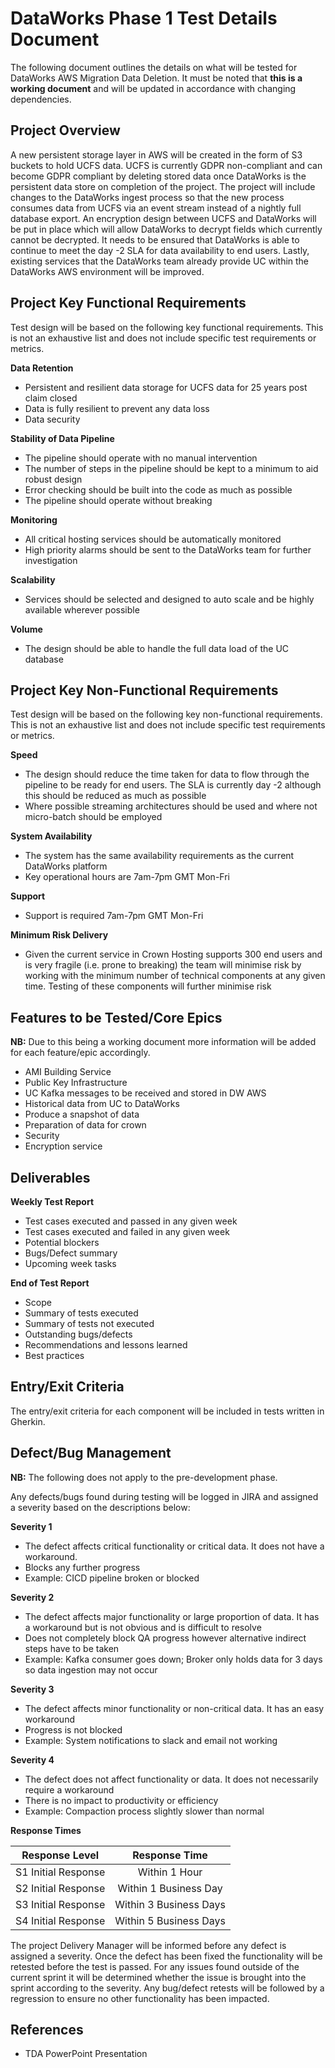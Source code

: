 # DataWorks Phase 1 Test Details Document

The following document outlines the details on what will be tested for DataWorks AWS Migration Data Deletion. It must be noted that
**this is a working document** and will be updated in accordance with changing dependencies.

## Project Overview

A new persistent storage layer in AWS will be created in the form of S3 buckets to hold UCFS data. UCFS is currently
GDPR non-compliant and can become GDPR compliant by deleting stored data once DataWorks is the persistent data store on
completion of the project. The project will include changes to the DataWorks ingest process so that the new process consumes
data from UCFS via an event stream instead of a nightly full database export.  An encryption design between UCFS and DataWorks
will be put in place which will allow DataWorks to decrypt fields which currently cannot be decrypted. It needs to be ensured
that DataWorks is able to continue to meet the day -2 SLA for data availability to end users. Lastly, existing services that
the DataWorks team already provide UC within the DataWorks AWS environment will be improved.

## Project Key Functional Requirements

Test design will be based on the following key functional requirements. This is not an exhaustive list and does not include
specific test requirements or metrics.

**Data Retention**
- Persistent and resilient data storage for UCFS data for 25 years post claim closed
- Data is fully resilient to prevent any data loss
- Data security

**Stability of Data Pipeline**
- The pipeline should operate with no manual intervention
- The number of steps in the pipeline should be kept to a minimum to aid robust design
- Error checking should be built into the code as much as possible
- The pipeline should operate without breaking

**Monitoring**
- All critical hosting services should be automatically monitored
- High priority alarms should be sent to the DataWorks team for further investigation

**Scalability**
- Services should be selected and designed to auto scale and be highly available wherever possible

**Volume**
- The design should be able to handle the full data load of the UC database

## Project Key Non-Functional Requirements

Test design will be based on the following key non-functional requirements. This is not an exhaustive list and does not
include specific test requirements or metrics.

**Speed**
-	The design should reduce the time taken for data to flow through the pipeline to be ready for end users. The SLA is
  currently day -2 although this should be reduced as much as possible
-	Where possible streaming architectures should be used and where not micro-batch should be employed

**System Availability**
-	The system has the same availability requirements as the current DataWorks platform
-	Key operational hours are 7am-7pm GMT Mon-Fri

**Support**
-	Support is required 7am-7pm GMT Mon-Fri

**Minimum Risk Delivery**
-	Given the current service in Crown Hosting supports 300 end users and is very fragile (i.e. prone to breaking) the team
  will minimise risk by working with the minimum number of technical components at any given time. Testing of these components
  will further minimise risk

## Features to be Tested/Core Epics

**NB:** Due to this being a working document more information will be added for each feature/epic accordingly.

-   AMI Building Service
-	Public Key Infrastructure
-	UC Kafka messages to be received and stored in DW AWS
-   Historical data from UC to DataWorks
-	Produce a snapshot of data
-	Preparation of data for crown
-	Security
-	Encryption service

## Deliverables

**Weekly Test Report**
-	Test cases executed and passed in any given week
-	Test cases executed and failed in any given week
-	Potential blockers
-	Bugs/Defect summary
-	Upcoming week tasks

**End of Test Report**
-	Scope
-	Summary of tests executed
-	Summary of tests not executed
-	Outstanding bugs/defects
-	Recommendations and lessons learned
-	Best practices

## Entry/Exit Criteria

The entry/exit criteria for each component will be included in tests written in Gherkin.

## Defect/Bug Management

**NB:** The following does not apply to the pre-development phase.

Any defects/bugs found during testing will be logged in JIRA and assigned a severity based on the descriptions below:

**Severity 1**
-	The defect affects critical functionality or critical data. It does not have a workaround.
-	Blocks any further progress
-	Example: CICD pipeline broken or blocked

**Severity 2**
-	The defect affects major functionality or large proportion of data. It has a workaround but is not obvious and is difficult to resolve
-	Does not completely block QA progress however alternative indirect steps have to be taken
-	Example: Kafka consumer goes down; Broker only holds data for 3 days so data ingestion may not occur

**Severity 3**
-	The defect affects minor functionality or non-critical data. It has an easy workaround
-	Progress is not blocked
-	Example: System notifications to slack and email not working

**Severity 4**
-	The defect does not affect functionality or data. It does not necessarily require a workaround
-	There is no impact to productivity or efficiency
-	Example: Compaction process slightly slower than normal

**Response Times**

|   Response Level    |    Response Time      |
| ------------------- |:---------------------:|
| S1 Initial Response |    Within 1 Hour      |
| S2 Initial Response | Within 1 Business Day |
| S3 Initial Response | Within 3 Business Days|
| S4 Initial Response | Within 5 Business Days|

The project Delivery Manager will be informed before any defect is assigned a severity. Once the defect has been fixed the
functionality will be retested before the test is passed. For any issues found outside of the current sprint it will be
determined whether the issue is brought into the sprint according to the severity. Any bug/defect retests will be followed by
a regression to ensure no other functionality has been impacted.

## References
- TDA PowerPoint Presentation
